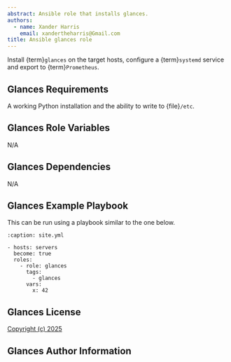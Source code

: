 ```yaml
---
abstract: Ansible role that installs glances.
authors:
  - name: Xander Harris
    email: xandertheharris@Gmail.com
title: Ansible glances role
---
```


Install {term}`glances` on the target hosts, configure a {term}`systemd`
service and export to {term}`Prometheus`.

## Glances Requirements

A working Python installation and the ability to write to {file}`/etc`.

## Glances Role Variables

N/A

## Glances Dependencies

N/A

## Glances Example Playbook

This can be run using a playbook similar to the one below.

```{code-block} yaml
:caption: site.yml

- hosts: servers
  become: true
  roles:
    - role: glances
      tags:
        - glances
      vars:
        x: 42
```

## Glances License

[Copyright (c) 2025](project:/license.md)

## Glances Author Information

```{sectionauthor} Xander Harris <xandertheharris@gmail.com>

```

<!-- vim: set ft=markdown colorcolumn=80: -->
